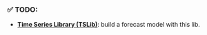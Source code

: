 ### ✅ TODO: 

- [**Time Series Library (TSLib)**](https://github.com/thuml/Time-Series-Library/tree/main?tab=readme-ov-file): build a forecast model with this lib.
